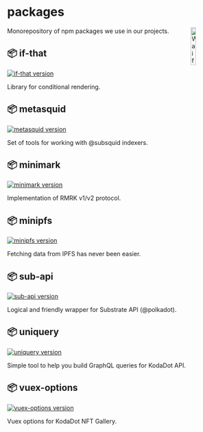 # packages

<img src="https://user-images.githubusercontent.com/5887929/217076003-3204c70f-c2c9-459f-9fd6-51f397a50be2.png" alt="Waifu" width="15%" align="right" />

Monorepository of npm packages we use in our projects.

## 📦 if-that

[![if-that version][if-that-version-src]][if-that-version-href]

Library for conditional rendering.

## 📦 metasquid

[![metasquid version][metasquid-version-src]][metasquid-version-href]

Set of tools for working with @subsquid indexers.

## 📦 minimark

[![minimark version][minimark-version-src]][minimark-version-href]

Implementation of RMRK v1/v2 protocol.

## 📦 minipfs

[![minipfs version][minipfs-version-src]][minipfs-version-href]

Fetching data from IPFS has never been easier.

## 📦 sub-api

[![sub-api version][sub-api-version-src]][sub-api-version-href]

Logical and friendly wrapper for Substrate API (@polkadot).

## 📦 uniquery

[![uniquery version][uniquery-version-src]][uniquery-version-href]

Simple tool to help you build GraphQL queries for KodaDot API.

## 📦 vuex-options

[![vuex-options version][vuex-options-version-src]][vuex-options-version-href]

Vuex options for KodaDot NFT Gallery.


<!-- Badges -->
[if-that-version-src]: https://img.shields.io/npm/v/@kodadot1/if-that/latest.svg?style=flat&colorA=18181B&colorB=FF7AC3
[if-that-version-href]: https://npmjs.com/package/@kodadot1/if-that

[metasquid-version-src]: https://img.shields.io/npm/v/@kodadot1/metasquid/latest.svg?style=flat&colorA=18181B&colorB=FF7AC3
[metasquid-version-href]: https://npmjs.com/package/@kodadot1/metasquid

[minimark-version-src]: https://img.shields.io/npm/v/@kodadot1/minimark/latest.svg?style=flat&colorA=18181B&colorB=FF7AC3
[minimark-version-href]: https://npmjs.com/package/@kodadot1/minimark

[minipfs-version-src]: https://img.shields.io/npm/v/@kodadot1/minipfs/latest.svg?style=flat&colorA=18181B&colorB=FF7AC3
[minipfs-version-href]: https://npmjs.com/package/@kodadot1/minipfs

[sub-api-version-src]: https://img.shields.io/npm/v/@kodadot1/sub-api/latest.svg?style=flat&colorA=18181B&colorB=FF7AC3
[sub-api-version-href]: https://npmjs.com/package/@kodadot1/sub-api

[uniquery-version-src]: https://img.shields.io/npm/v/@kodadot1/uniquery/latest.svg?style=flat&colorA=18181B&colorB=FF7AC3
[uniquery-version-href]: https://npmjs.com/package/@kodadot1/uniquery

[vuex-options-version-src]: https://img.shields.io/npm/v/@kodadot1/vuex-options/latest.svg?style=flat&colorA=18181B&colorB=FF7AC3
[vuex-options-version-href]: https://npmjs.com/package/@kodadot1/vuex-options

